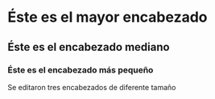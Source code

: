# Éste es el mayor encabezado
## Éste es el encabezado mediano
### Éste es el encabezado más pequeño

Se editaron tres encabezados de diferente tamaño
